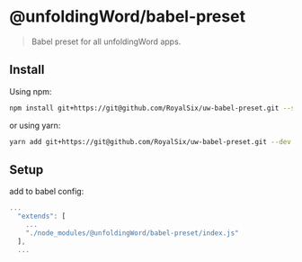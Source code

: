 # @unfoldingWord/babel-preset

> Babel preset for all unfoldingWord apps.

## Install

Using npm:

```sh
npm install git+https://git@github.com/RoyalSix/uw-babel-preset.git --save-dev
```

or using yarn:

```sh
yarn add git+https://git@github.com/RoyalSix/uw-babel-preset.git --dev
```

## Setup

add to babel config:

```js
...
  "extends": [
    ...
    "./node_modules/@unfoldingWord/babel-preset/index.js"
  ],
  ...
```
